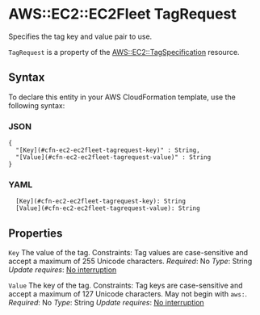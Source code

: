 # AWS::EC2::EC2Fleet TagRequest<a name="aws-properties-ec2-ec2fleet-tagrequest"></a>

Specifies the tag key and value pair to use\.

 `TagRequest` is a property of the [ AWS::EC2::TagSpecification](https://docs.aws.amazon.com/AWSCloudFormation/latest/UserGuide/aws-properties-ec2-ec2fleet-tagspecification.html) resource\.

## Syntax<a name="aws-properties-ec2-ec2fleet-tagrequest-syntax"></a>

To declare this entity in your AWS CloudFormation template, use the following syntax:

### JSON<a name="aws-properties-ec2-ec2fleet-tagrequest-syntax.json"></a>

```
{
  "[Key](#cfn-ec2-ec2fleet-tagrequest-key)" : String,
  "[Value](#cfn-ec2-ec2fleet-tagrequest-value)" : String
}
```

### YAML<a name="aws-properties-ec2-ec2fleet-tagrequest-syntax.yaml"></a>

```
  [Key](#cfn-ec2-ec2fleet-tagrequest-key): String
  [Value](#cfn-ec2-ec2fleet-tagrequest-value): String
```

## Properties<a name="aws-properties-ec2-ec2fleet-tagrequest-properties"></a>

`Key`  <a name="cfn-ec2-ec2fleet-tagrequest-key"></a>
The value of the tag\.
Constraints: Tag values are case\-sensitive and accept a maximum of 255 Unicode characters\.
*Required*: No
*Type*: String
*Update requires*: [No interruption](https://docs.aws.amazon.com/AWSCloudFormation/latest/UserGuide/using-cfn-updating-stacks-update-behaviors.html#update-no-interrupt)

`Value`  <a name="cfn-ec2-ec2fleet-tagrequest-value"></a>
The key of the tag\.
Constraints: Tag keys are case\-sensitive and accept a maximum of 127 Unicode characters\. May not begin with `aws:`\.
*Required*: No
*Type*: String
*Update requires*: [No interruption](https://docs.aws.amazon.com/AWSCloudFormation/latest/UserGuide/using-cfn-updating-stacks-update-behaviors.html#update-no-interrupt)
